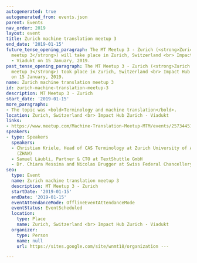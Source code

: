 ```yaml
---
autogenerated: true
autogenerated_from: events.json
parent: Events
nav_order: 2019
layout: event
title: Zurich machine translation meetup 3
end_date: '2019-01-15'
future_tense_opening_paragraph: The MT Meetup 3 - Zurich (<strong>Zurich machine translation
  meetup 3</strong>) will take place in Zurich, Switzerland <br> Impact Hub Zurich
  - Viadukt on 15 January, 2019.
past_tense_opening_paragraph: The MT Meetup 3 - Zurich (<strong>Zurich machine translation
  meetup 3</strong>) took place in Zurich, Switzerland <br> Impact Hub Zurich - Viadukt
  on 15 January, 2019.
name: Zurich machine translation meetup 3
id: zurich-machine-translation-meetup-3
description: MT Meetup 3 - Zurich
start_date: '2019-01-15'
more_paragraphs:
- The topic was <bold>Terminology and machine translation</bold>.
location: Zurich, Switzerland <br> Impact Hub Zurich - Viadukt
links:
- https://www.meetup.com/Machine-Translation-Meetup-MTM/events/257344516/
speakers:
- type: Speakers
  speakers:
  - Christian Kriele, Head of CAS Terminology at Zurich University of Applied Sciences
    (ZHAW)
  - Samuel Läubli, Partner & CTO at TextShuttle GmbH
  - Dr. Chiara Messina and Nicolas Brugger at Swiss Federal Chancellery
seo:
  type: Event
  name: Zurich machine translation meetup 3
  description: MT Meetup 3 - Zurich
  startDate: '2019-01-15'
  endDate: '2019-01-15'
  eventAttendanceMode: OfflineEventAttendanceMode
  eventStatus: EventScheduled
  location:
    type: Place
    name: Zurich, Switzerland <br> Impact Hub Zurich - Viadukt
  organizer:
    type: Person
    name: null
    url: https://sites.google.com/site/wnmt18/organization ---

---
```


